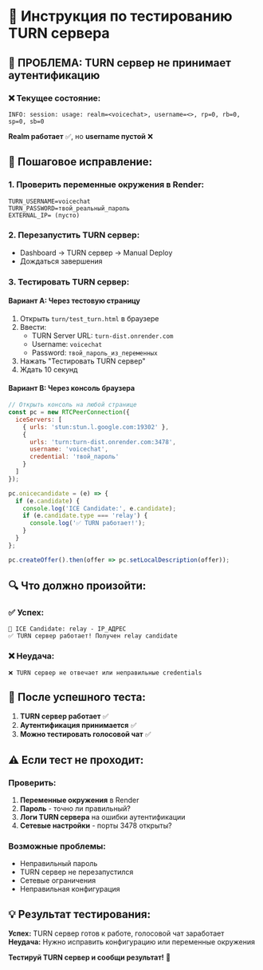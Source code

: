 # 🧪 Инструкция по тестированию TURN сервера

## 🚨 **ПРОБЛЕМА: TURN сервер не принимает аутентификацию**

### ❌ **Текущее состояние:**
```
INFO: session: usage: realm=<voicechat>, username=<>, rp=0, rb=0, sp=0, sb=0
```

**Realm работает** ✅, но **username пустой** ❌

## 🔧 **Пошаговое исправление:**

### 1. **Проверить переменные окружения в Render:**
```
TURN_USERNAME=voicechat
TURN_PASSWORD=твой_реальный_пароль
EXTERNAL_IP= (пусто)
```

### 2. **Перезапустить TURN сервер:**
- Dashboard → TURN сервер → Manual Deploy
- Дождаться завершения

### 3. **Тестировать TURN сервер:**

#### **Вариант A: Через тестовую страницу**
1. Открыть `turn/test_turn.html` в браузере
2. Ввести:
   - TURN Server URL: `turn-dist.onrender.com`
   - Username: `voicechat`
   - Password: `твой_пароль_из_переменных`
3. Нажать "Тестировать TURN сервер"
4. Ждать 10 секунд

#### **Вариант B: Через консоль браузера**
```javascript
// Открыть консоль на любой странице
const pc = new RTCPeerConnection({
  iceServers: [
    { urls: 'stun:stun.l.google.com:19302' },
    {
      urls: 'turn:turn-dist.onrender.com:3478',
      username: 'voicechat',
      credential: 'твой_пароль'
    }
  ]
});

pc.onicecandidate = (e) => {
  if (e.candidate) {
    console.log('ICE Candidate:', e.candidate);
    if (e.candidate.type === 'relay') {
      console.log('✅ TURN работает!');
    }
  }
};

pc.createOffer().then(offer => pc.setLocalDescription(offer));
```

## 🔍 **Что должно произойти:**

### ✅ **Успех:**
```
🎯 ICE Candidate: relay - IP_АДРЕС
✅ TURN сервер работает! Получен relay candidate
```

### ❌ **Неудача:**
```
❌ TURN сервер не отвечает или неправильные credentials
```

## 🚀 **После успешного теста:**

1. **TURN сервер работает** ✅
2. **Аутентификация принимается** ✅
3. **Можно тестировать голосовой чат** ✅

## ⚠️ **Если тест не проходит:**

### **Проверить:**
1. **Переменные окружения** в Render
2. **Пароль** - точно ли правильный?
3. **Логи TURN сервера** на ошибки аутентификации
4. **Сетевые настройки** - порты 3478 открыты?

### **Возможные проблемы:**
- Неправильный пароль
- TURN сервер не перезапустился
- Сетевые ограничения
- Неправильная конфигурация

## 💡 **Результат тестирования:**

**Успех:** TURN сервер готов к работе, голосовой чат заработает  
**Неудача:** Нужно исправить конфигурацию или переменные окружения

**Тестируй TURN сервер и сообщи результат!** 🧪
